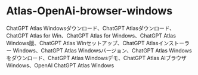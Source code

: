 # Atlas-OpenAi-browser-windows
ChatGPT Atlas Windowsダウンロード、ChatGPT Atlasダウンロード、ChatGPT Atlas for Win、ChatGPT Atlas for Windows、ChatGPT Atlas Windows版、ChatGPT Atlas Winセットアップ、ChatGPT Atlasインストーラー Windows、ChatGPT Atlas Windowsバージョン、ChatGPT Atlas Windowsをダウンロード、ChatGPT Atlas Windowsデモ、ChatGPT Atlas AIブラウザ Windows、OpenAI ChatGPT Atlas Windows
